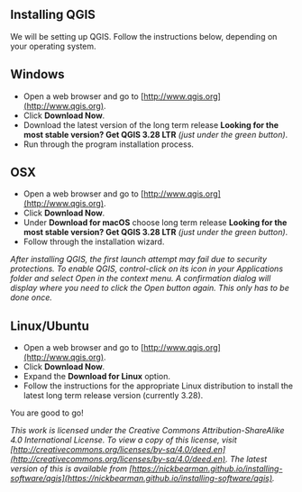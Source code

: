 ## Installing QGIS

We will be setting up QGIS. Follow the instructions below, depending on your operating system.

## Windows 

- Open a web browser and go to [http://www.qgis.org](http://www.qgis.org).  
- Click **Download Now**.  
- Download the latest version of the long term release **Looking for the most stable version? Get QGIS 3.28 LTR** *(just under the green button)*.  
- Run through the program installation process.  

## OSX

- Open a web browser and go to [http://www.qgis.org](http://www.qgis.org).  
- Click **Download Now**.  
- Under **Download for macOS** choose long term release **Looking for the most stable version? Get QGIS 3.28 LTR** *(just under the green button)*.  
- Follow through the installation wizard.  

*After installing QGIS, the first launch attempt may fail due to security protections. To enable QGIS, control-click on its icon in your Applications folder and select Open in the context menu. A confirmation dialog will display where you need to click the Open button again. This only has to be done once.*

## Linux/Ubuntu

- Open a web browser and go to [http://www.qgis.org](http://www.qgis.org).  
- Click **Download Now**.  
- Expand the **Download for Linux** option.  
- Follow the instructions for the appropriate Linux distribution to install the latest long term release version (currently 3.28).  
<!-- add more to this section -->

You are good to go!

*This work is licensed under the Creative Commons Attribution-ShareAlike 4.0 International License. To view a copy of this license, visit [http://creativecommons.org/licenses/by-sa/4.0/deed.en](http://creativecommons.org/licenses/by-sa/4.0/deed.en). The latest version of this is available from [https://nickbearman.github.io/installing-software/qgis](https://nickbearman.github.io/installing-software/qgis).*
